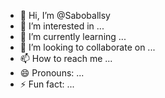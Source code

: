 - 👋 Hi, I’m @Saboballsy
- 👀 I’m interested in ...
- 🌱 I’m currently learning ...
- 💞️ I’m looking to collaborate on ...
- 📫 How to reach me ...
- 😄 Pronouns: ...
- ⚡ Fun fact: ...

<!---
Saboballsy/Saboballsy is a ✨ special ✨ repository because its `README.md` (this file) appears on your GitHub profile.
You can click the Preview link to take a look at your changes.
--->
